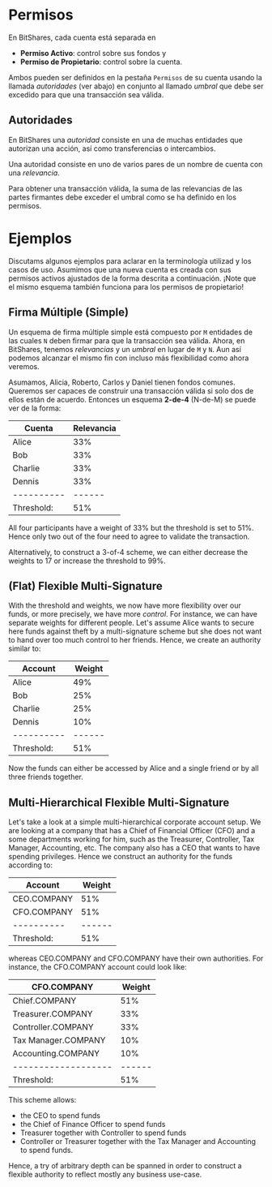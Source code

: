 # Permisos

En BitShares, cada cuenta está separada en

* **Permiso Activo**: control sobre sus fondos y
* **Permiso de Propietario**: control sobre la cuenta.

Ambos pueden ser definidos en la pestaña `Permisos` de su cuenta usando la llamada *autoridades* (ver abajo) en conjunto al llamado *umbral* que debe ser excedido para que una transacción sea válida.

## Autoridades

En BitShares una *autoridad* consiste en una de muchas entidades que autorizan una acción, así como transferencias o intercambios.

Una autoridad consiste en uno de varios pares de un nombre de cuenta con una *relevancia*.

Para obtener una transacción válida, la suma de las relevancias de las partes firmantes debe exceder el umbral como se ha definido en los permisos.

# Ejemplos

Discutams algunos ejemplos para aclarar en la terminología utilizad y los casos de uso. Asumimos que una nueva cuenta es creada con sus permisos activos ajustados de la forma descrita a continuación. ¡Note que el mismo esquema también funciona para los permisos de propietario!

## Firma Múltiple (Simple)

Un esquema de firma múltiple simple está compuesto por `M` entidades de las cuales `N` deben firmar para que la transacción sea válida. Ahora, en BitShares, tenemos *relevancias* y un *umbral* en lugar de `M` y `N`. Aun así podemos alcanzar el mismo fin con incluso más flexibilidad como ahora veremos.

Asumamos, Alicia, Roberto, Carlos y Daniel tienen fondos comunes. Queremos ser capaces de construir una transacción válida si solo dos de ellos están de acuerdo. Entonces un esquema **2-de-4** (N-de-M) se puede ver de la forma:

| Cuenta        | Relevancia |
| ------------- | ---------- |
| Alice         | 33%        |
| Bob           | 33%        |
| Charlie       | 33%        |
| Dennis        | 33%        |
| \---\---\---- | \---\---   |
| Threshold:    | 51%        |

All four participants have a weight of 33% but the threshold is set to 51%. Hence only two out of the four need to agree to validate the transaction.

Alternatively, to construct a 3-of-4 scheme, we can either decrease the weights to 17 or increase the threshold to 99%.

## (Flat) Flexible Multi-Signature

With the threshold and weights, we now have more flexibility over our funds, or more precisely, we have more *control*. For instance, we can have separate weights for different people. Let's assume Alice wants to secure here funds against theft by a multi-signature scheme but she does not want to hand over too much control to her friends. Hence, we create an authority similar to:

| Account       | Weight   |
| ------------- | -------- |
| Alice         | 49%      |
| Bob           | 25%      |
| Charlie       | 25%      |
| Dennis        | 10%      |
| \---\---\---- | \---\--- |
| Threshold:    | 51%      |

Now the funds can either be accessed by Alice and a single friend or by all three friends together.

## Multi-Hierarchical Flexible Multi-Signature

Let's take a look at a simple multi-hierarchical corporate account setup. We are looking at a company that has a Chief of Financial Officer (CFO) and a some departments working for him, such as the Treasurer, Controller, Tax Manager, Accounting, etc. The company also has a CEO that wants to have spending privileges. Hence we construct an authority for the funds according to:

| Account       | Weight   |
| ------------- | -------- |
| CEO.COMPANY   | 51%      |
| CFO.COMPANY   | 51%      |
| \---\---\---- | \---\--- |
| Threshold:    | 51%      |

whereas CEO.COMPANY and CFO.COMPANY have their own authorities. For instance, the CFO.COMPANY account could look like:

| CFO.COMPANY               | Weight   |
| ------------------------- | -------- |
| Chief.COMPANY             | 51%      |
| Treasurer.COMPANY         | 33%      |
| Controller.COMPANY        | 33%      |
| Tax Manager.COMPANY       | 10%      |
| Accounting.COMPANY        | 10%      |
| \---\---\---\---\---\---- | \---\--- |
| Threshold:                | 51%      |

This scheme allows:

* the CEO to spend funds
* the Chief of Finance Officer to spend funds
* Treasurer together with Controller to spend funds
* Controller or Treasurer together with the Tax Manager and Accounting to spend funds.

Hence, a try of arbitrary depth can be spanned in order to construct a flexible authority to reflect mostly any business use-case.